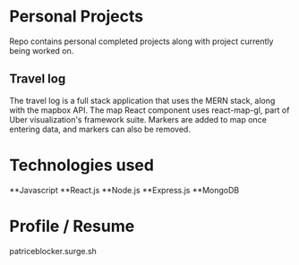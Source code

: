 # Personal Projects

Repo contains personal completed projects along with project currently being worked on.

## Travel log
The travel log is a full stack application that uses the MERN stack, along with the mapbox API. The map React component uses react-map-gl, part of Uber visualization's framework suite. Markers are added to map once entering data, and markers can also be removed. 

# Technologies used

**Javascript 
**React.js
**Node.js 
**Express.js 
**MongoDB

# Profile / Resume
patriceblocker.surge.sh
